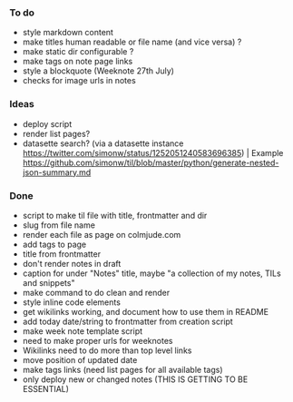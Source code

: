 
### To do

* style markdown content
* make titles human readable or file name (and vice versa) ?
* make static dir configurable ?
* make tags on note page links
* style a blockquote (Weeknote 27th July)
* checks for image urls in notes


### Ideas

* deploy script
* render list pages?
* datasette search? (via a datasette instance https://twitter.com/simonw/status/1252051240583696385) | Example https://github.com/simonw/til/blob/master/python/generate-nested-json-summary.md

### Done

* script to make til file with title, frontmatter and dir
* slug from file name
* render each file as page on colmjude.com
* add tags to page
* title from frontmatter
* don't render notes in draft
* caption for under "Notes" title, maybe "a collection of my notes, TILs and snippets"
* make command to do clean and render
* style inline code elements
* get wikilinks working, and document how to use them in README
* add today date/string to frontmatter from creation script
* make week note template script
* need to make proper urls for weeknotes
* Wikilinks need to do more than top level links
* move position of updated date
* make tags links (need list pages for all available tags)
* only deploy new or changed notes (THIS IS GETTING TO BE ESSENTIAL)
